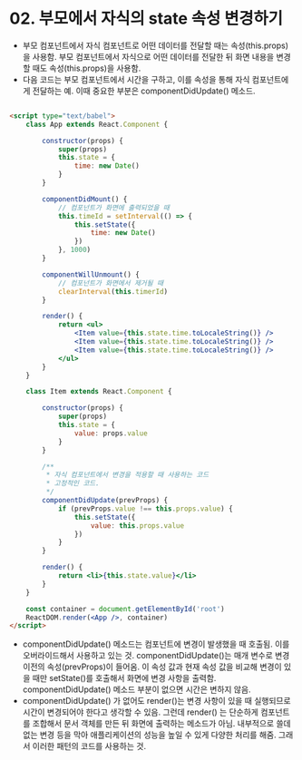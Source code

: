 # 02. 부모에서 자식의 state 속성 변경하기
- 부모 컴포넌트에서 자식 컴포넌트로 어떤 데이터를 전달할 때는 속성(this.props)을 사용함. 부모 컴포넌트에서 자식으로 어떤 데이터를 전달한 뒤 화면 내용을 변경할 때도 속성(this.props)을 사용함.
- 다음 코드는 부모 컴포넌트에서 시간을 구하고, 이를 속성을 통해 자식 컴포넌트에게 전달하는 예. 이때 중요한 부분은 componentDidUpdate() 메소드.
```html

<script type="text/babel">
    class App extends React.Component {

        constructor(props) {
            super(props)
            this.state = {
                time: new Date()
            }
        }

        componentDidMount() {
            // 컴포넌트가 화면에 출력되었을 때
            this.timeId = setInterval(() => {
                this.setState({
                    time: new Date()
                })
            }, 1000)
        }

        componentWillUnmount() {
            // 컴포넌트가 화면에서 제거될 때
            clearInterval(this.timerId)
        }

        render() {
            return <ul>
                <Item value={this.state.time.toLocaleString()} />
                <Item value={this.state.time.toLocaleString()} />
                <Item value={this.state.time.toLocaleString()} />
            </ul>
        }
    }

    class Item extends React.Component {

        constructor(props) {
            super(props)
            this.state = {
                value: props.value
            }
        }

        /**
         * 자식 컴포넌트에서 변경을 적용할 때 사용하는 코드
         * 고정적인 코드.
         */
        componentDidUpdate(prevProps) {
            if (prevProps.value !== this.props.value) {
                this.setState({
                    value: this.props.value
                })
            }
        }

        render() {
            return <li>{this.state.value}</li>
        }
    }

    const container = document.getElementById('root')
    ReactDOM.render(<App />, container)
</script>
```
- componentDidUpdate() 메소드는 컴포넌트에 변경이 발생했을 때 호출됨. 이를 오버라이드해서 사용하고 있는 것. componentDidUpdate()는 매개 변수로 변경 이전의 속성(prevProps)이 들어옴. 이 속성
값과 현재 속성 값을 비교해 변경이 있을 때만 setState()를 호출해서 화면에 변경 사항을 출력함. componentDidUpdate() 메소드 부분이 없으면 시간은 변하지 않음.
- componentDidUpdate() 가 없어도 render()는 변경 사항이 있을 때 실행되므로 시간이 변경되어야 한다고 생각할 수 있음. 그런데 render() 는 단순하게 컴포넌트를 조합해서 문서 객체를 만든 뒤 화면에
출력하는 메소드가 아님. 내부적으로 쓸데없는 변경 등을 막아 애플리케이션의 성능을 높일 수 있게 다양한 처리를 해줌. 그래서 이러한 패턴의 코드를 사용하는 것.
